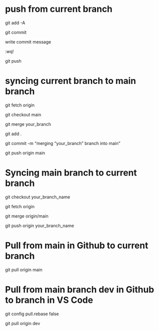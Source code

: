 # push from current branch
git add -A

git commit 

write commit message 

:wq! 

git push



# syncing current branch to main branch

git fetch origin

git checkout main

git merge your_branch

git add .

git commit -m “merging “your_branch” branch into main”

git push origin main

# Syncing main branch to current branch

git checkout your_branch_name

git fetch origin

git merge origin/main

git push origin your_branch_name

# Pull from main in Github to current branch
git pull origin main

# Pull from main branch dev in Github to branch in VS Code

git config pull.rebase false

git pull origin dev
